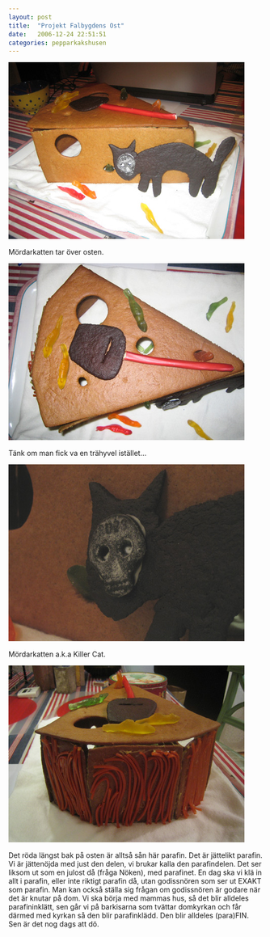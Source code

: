 ```yaml
---
layout: post
title:  "Projekt Falbygdens Ost"
date:   2006-12-24 22:51:51
categories: pepparkakshusen
---
```


![Falbygdens ost 1](/img/pepparkakshusen/2006/1.jpg)

Mördarkatten tar över osten.

![Falbygdens ost 2](/img/pepparkakshusen/2006/2.jpg)

Tänk om man fick va en trähyvel istället...

![Falbygdens ost 3](/img/pepparkakshusen/2006/3.jpg)

Mördarkatten a.k.a Killer Cat.

![Falbygdens ost 4](/img/pepparkakshusen/2006/4.jpg)

Det röda längst bak på osten är alltså sån här parafin. Det är jättelikt parafin. Vi är jättenöjda med just den delen, vi brukar kalla den parafindelen. Det ser liksom ut som en julost då (fråga Nöken), med parafinet. En dag ska vi klä in allt i parafin, eller inte riktigt parafin då, utan godissnören som ser ut EXAKT som parafin. Man kan också ställa sig frågan om godissnören är godare när det är knutar på dom. Vi ska börja med mammas hus, så det blir alldeles parafininklätt, sen går vi på barkisarna som tvättar domkyrkan och får därmed med kyrkan så den blir parafinklädd. Den blir alldeles (para)FIN. Sen är det nog dags att dö.
